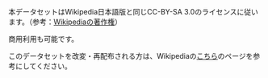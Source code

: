 本データセットはWikipedia日本語版と同じCC-BY-SA 3.0のライセンスに従います。（参考：[Wikipediaの著作権](https://ja.wikipedia.org/wiki/Wikipedia:%E8%91%97%E4%BD%9C%E6%A8%A9)）

商用利用も可能です。

このデータセットを改変・再配布される方は、Wikipediaの[こちら](https://ja.wikipedia.org/wiki/Wikipedia:%E3%82%A6%E3%82%A3%E3%82%AD%E3%83%9A%E3%83%87%E3%82%A3%E3%82%A2%E3%82%92%E4%BA%8C%E6%AC%A1%E5%88%A9%E7%94%A8%E3%81%99%E3%82%8B)のページを参考にしてください。
